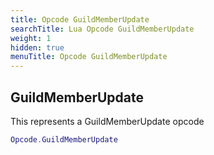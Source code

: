 ```yaml
---
title: Opcode GuildMemberUpdate
searchTitle: Lua Opcode GuildMemberUpdate
weight: 1
hidden: true
menuTitle: Opcode GuildMemberUpdate
---
```

## GuildMemberUpdate

This represents a GuildMemberUpdate opcode
```lua
Opcode.GuildMemberUpdate
```